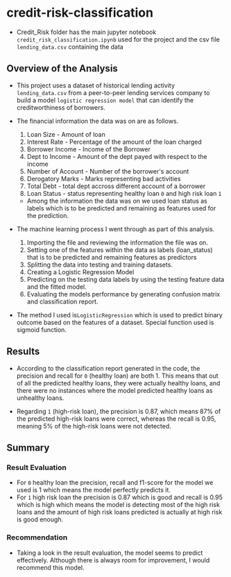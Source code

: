 # credit-risk-classification
- Credit_Risk folder has the main jupyter notebook `credit_risk_classification.ipynb` used for the project and the csv file `lending_data.csv` containing the data 
## Overview of the Analysis

* This project uses a dataset of historical lending activity `lending_data.csv` from a peer-to-peer lending services company to build a model `logistic regression model` that can identify the creditworthiness of borrowers.
* The financial information the data was on are as follows.
    1. Loan Size - Amount of loan
    2. Interest Rate - Percentage of the amount of the loan charged
    3. Borrower Income - Income of the Borrower
    4. Dept to Income - Amount of the dept payed with respect to the income 
    5. Number of Account - Number of the borrower's account
    6. Derogatory Marks - Marks representing bad activities
    7. Total Debt - total dept accross different account of a borrower
    8. Loan Status - status representing healthy loan `0` and high risk loan `1`

    - Among the information the data was on we used loan status as labels which is to be predicted and remaining as features used for the prediction.

* The machine learning process I went through as part of this analysis.
    1. Importing the file and reviewing the information the file was on.
    2. Setting one of the features within the data as labels (loan_status) that is to be predicted and remaining features as predictors
    3. Splitting the data into testing and training datasets.
    4. Creating a Logistic Regression Model
    5. Predicting on the testing data labels by using the testing feature data and the fitted model.
    6. Evaluating the models performance by generating confusion matrix and classification report.

* The method I used is`LogisticRegression` which is used to predict binary outcome based on the features of a dataset. Special function used is sigmoid function.

## Results

- According to the classification report generated in the code, the precision and recall for `0` (healthy loan) are both 1. This means that out of all the predicted healthy loans, they were actually healthy loans, and there were no instances where the model predicted healthy loans as unhealthy loans.

- Regarding `1` (high-risk loan), the precision is 0.87, which means 87% of the predicted high-risk loans were correct, whereas the recall is 0.95, meaning 5% of the high-risk loans were not detected.

## Summary

### Result Evaluation 

- For `0` healthy loan the precision, recall and f1-score for the model we used is 1 which means the model perfectly predicts it.
- For `1` high risk loan the precision is 0.87 which is good and recall is 0.95 which is high which means the model is detecting most of the high risk loans and the amount of high risk loans predicted is actually at high risk is good enough.

### Recommendation 

- Taking a look in the result evaluation, the model seems to predict effectively. Although there is always room for improvement, I would recommend this model.

